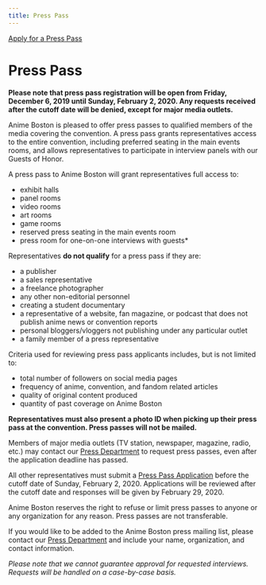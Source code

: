 ```yaml
---
title: Press Pass
---
```

<div class="side-submenu col-sm-3 float-right">
  <a href="/AB-Site-Redesign/exhibitors/press/press_pass_form.html" class="btn btn-secondary">
    Apply for a Press Pass
  </a>
</div>

# Press Pass

<span class="text-danger">**Please note that press pass registration will be open from Friday, December 6, 2019 until Sunday, February 2, 2020. Any requests received after the cutoff date will be denied, except for major media outlets.**</span>

Anime Boston is pleased to offer press passes to qualified members of the media covering the convention. A press pass grants representatives access to the entire convention, including preferred seating in the main events rooms, and allows representatives to participate in interview panels with our Guests of Honor.

A press pass to Anime Boston will grant representatives full access to:
* exhibit halls
* panel rooms
* video rooms
* art rooms
* game rooms
* reserved press seating in the main events room
* press room for one-on-one interviews with guests*

Representatives **do not qualify** for a press pass if they are:
* a publisher
* a sales representative
* a freelance photographer
* any other non-editorial personnel
* creating a student documentary
* a representative of a website, fan magazine, or podcast that does not publish anime news or convention reports
* personal bloggers/vloggers not publishing under any particular outlet
* a family member of a press representative

Criteria used for reviewing press pass applicants includes, but is not limited to:
* total number of followers on social media pages
* frequency of anime, convention, and fandom related articles
* quality of original content produced
* quantity of past coverage on Anime Boston

**Representatives must also present a photo ID when picking up their press pass at the convention. Press passes will not be mailed.**

Members of major media outlets (TV station, newspaper, magazine, radio, etc.) may contact our <a href="/coninfo/contact/267">Press Department</a> to request press passes, even after the application deadline has passed.

All other representatives must submit a [Press Pass Application](/AB-Site-Redesign/exhibitors/press/press_pass_form.html) before the cutoff date of Sunday, February 2, 2020. Applications will be reviewed after the cutoff date and responses will be given by February 29, 2020.

Anime Boston reserves the right to refuse or limit press passes to anyone or any organization for any reason. Press passes are not transferable.

If you would like to be added to the Anime Boston press mailing list, please contact our <a href="/coninfo/contact/267">Press Department</a> and include your name, organization, and contact information.

*Please note that we cannot guarantee approval for requested interviews. Requests will be handled on a case-by-case basis.*
